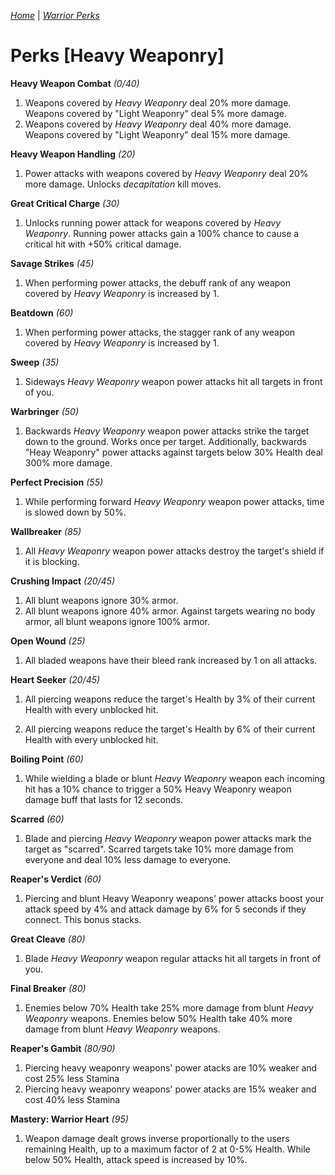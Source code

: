 _[Home](../)_ |
_[Warrior Perks](../warrior)_

# Perks [Heavy Weaponry]

**Heavy Weapon Combat** _(0/40)_
1. Weapons covered by _Heavy Weaponry_ deal 20% more damage. Weapons covered by "Light Weaponry" deal 5% more damage.
2. Weapons covered by _Heavy Weaponry_ deal 40% more damage. Weapons covered by "Light Weaponry" deal 15% more damage.

**Heavy Weapon Handling** _(20)_
1. Power attacks with weapons covered by _Heavy Weaponry_ deal 20% more damage. Unlocks _decapitation_ kill moves.

**Great Critical Charge** _(30)_
1. Unlocks running power attack for weapons covered by _Heavy Weaponry_. Running power attacks gain a 100% chance to cause a critical hit with +50% critical damage. 

**Savage Strikes** _(45)_
1. When performing power attacks, the debuff rank of any weapon covered by _Heavy Weaponry_ is increased by 1.

**Beatdown** _(60)_
1. When performing power attacks, the stagger rank of any weapon covered by _Heavy Weaponry_ is increased by 1.

**Sweep** _(35)_
1. Sideways _Heavy Weaponry_ weapon power attacks hit all targets in front of you.

**Warbringer** _(50)_
1. Backwards _Heavy Weaponry_ weapon power attacks strike the target down to the ground. Works once per target. Additionally, backwards "Heay Weaponry" power attacks against targets below 30% Health deal 300% more damage.

**Perfect Precision** _(55)_
1. While performing forward _Heavy Weaponry_ weapon power attacks, time is slowed down by 50%.

**Wallbreaker** _(85)_
1. All _Heavy Weaponry_ weapon power attacks destroy the target's shield if it is blocking.

**Crushing Impact** _(20/45)_
1. All blunt weapons ignore 30% armor.
2. All blunt weapons ignore 40% armor. Against targets wearing no body armor, all blunt weapons ignore 100% armor.

**Open Wound** _(25)_
1. All bladed weapons have their bleed rank increased by 1 on all attacks.

**Heart Seeker** _(20/45)_
1. All piercing weapons reduce the target's Health by 3% of their current Health with every unblocked hit.

2. All piercing weapons reduce the target's Health by 6% of their current Health with every unblocked hit.

**Boiling Point** _(60)_
1. While wielding a blade or blunt _Heavy Weaponry_ weapon each incoming hit has a 10% chance to trigger a 50% Heavy Weaponry weapon damage buff that lasts for 12 seconds.

**Scarred** _(60)_
1. Blade and piercing _Heavy Weaponry_ weapon power attacks mark the target as "scarred". Scarred targets take 10% more damage from everyone and deal 10% less damage to everyone.

**Reaper's Verdict** _(60)_
1. Piercing and blunt Heavy Weaponry weapons' power attacks boost your attack speed by 4% and attack damage by 6% for 5 seconds if they connect. This bonus stacks.

**Great Cleave** _(80)_
1. Blade _Heavy Weaponry_ weapon regular attacks hit all targets in front of you.

**Final Breaker** _(80)_
1. Enemies below 70% Health take 25% more damage from blunt _Heavy Weaponry_ weapons. Enemies below 50% Health take 40% more damage from blunt _Heavy Weaponry_ weapons.

**Reaper's Gambit** _(80/90)_
1. Piercing heavy weaponry weapons' power atacks are 10% weaker and cost 25% less Stamina
2. Piercing heavy weaponry weapons' power atacks are 15% weaker and cost 40% less Stamina

**Mastery: Warrior Heart** _(95)_
1. Weapon damage dealt grows inverse proportionally to the users remaining Health, up to a maximum factor of 2 at 0-5% Health. While below 50% Health, attack speed is increased by 10%.
